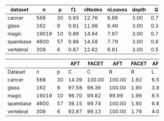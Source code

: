 | dataset | n | p | f1 | nNodes | nLeaves | depth | Q | J |
|---------|---|---|----|--------|---------|-------|---|---|
| cancer | 568 | 30 | 0.93 | 12.76 | 6.88 | 3.00 | 0.78 | 0.15 |
| glass | 162 | 9 | 0.81 | 11.98 | 6.49 | 3.00 | 0.36 | 0.38 |
| magic | 19019 | 10 | 0.86 | 14.94 | 7.97 | 3.00 | 0.78 | 0.48 |
| spambase | 4600 | 57 | 0.86 | 14.58 | 7.79 | 3.00 | 0.65 | 0.15 |
| vertebral | 309 | 6 | 0.87 | 12.62 | 6.81 | 3.00 | 0.55 | 0.53 |


|            |       |     | AFT    | FACET  | AFT   | FACET | AFT   | FACET | AFT   | FACET  |
| ---------- | ----- | --- | ------ | ------ | ----- | ----- | ----- | ----- | ----- | ------ |
| Dataset    | n     | p   | C      | C      | R     | R     | L     | L     | D     | D      |
| cancer | 568 | 30 | 14.39 | 100.00 | 100.00 | 1.92 | 6.51 | 49.33 | 1.37 | 10.81 | 5.45 | 1.36 | 9.56 | 3.11 |
| glass | 162 | 9 | 97.58 | 96.36 | 100.00 | 1.90 | 3.90 | 44.16 | 1.37 | 4.54 | 2.47 | 3.91 | 13.08 | 2.65 |
| magic | 19019 | 10 | 96.70 | 99.82 | 99.99 | 1.96 | 6.55 | 62.40 | 1.55 | 5.13 | 2.94 | 4.60 | 12.75 | 3.13 |
| spambase | 4600 | 57 | 36.15 | 99.74 | 100.00 | 1.90 | 6.60 | 51.50 | 1.50 | 10.83 | 5.16 | 0.26 | 2.41 | 0.10 |
| vertebral | 309 | 6 | 93.87 | 96.13 | 100.00 | 1.78 | 4.04 | 47.50 | 1.24 | 4.02 | 1.99 | 3.51 | 10.83 | 2.99 |
